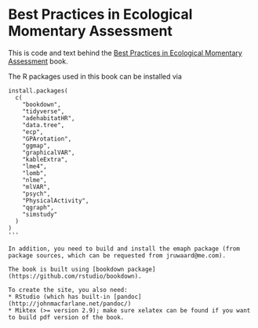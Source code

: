 # Best Practices in Ecological Momentary Assessment

This is code and text behind the [Best Practices in Ecological Momentary Assessment](http://www.amsterdamresearch.org/web/public-health/home.htm) book. 

The R packages used in this book can be installed via

```{r}
install.packages(
  c(
    "bookdown",
    "tidyverse",
    "adehabitatHR",
    "data.tree",
    "ecp",
    "GPArotation",
    "ggmap",
    "graphicalVAR",
    "kableExtra",
    "lme4",
    "lomb",
    "nlme",
    "mlVAR",
    "psych",
    "PhysicalActivity",
    "qgraph",
    "simstudy"
  )
)
'''

In addition, you need to build and install the emaph package (from package sources, which can be requested from jruwaard@me.com).

The book is built using [bookdown package](https://github.com/rstudio/bookdown).

To create the site, you also need:
* RStudio (which has built-in [pandoc](http://johnmacfarlane.net/pandoc/)
* Miktex (>= version 2.9); make sure xelatex can be found if you want to build pdf version of the book.

